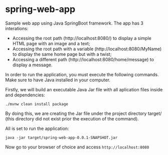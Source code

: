 # spring-web-app
Sample web app using Java SpringBoot framework.
The app has 3 interations:
- Accessing the root path (http://localhost:8080/) to display a simple HTML page with an image and a text;
- Accessing the root path with a variable (http://localhost:8080/MyName) to display the same home page but with a twist;
- Accessing a different path (http://localhost:8080/home/message) to display a message.

In order to run the application, you must execute the following commands. Make sure to have Java installed in your computer.

Firstly, we will build an executable Java Jar file with all aplication files inside and dependencies:

```
./mvnw clean install package
```

By doing this, we are creating the Jar file under the project directory target/ (this directory did not exist prior the execution of the command).

All is set to run the application:

```
java -jar target/spring-web-app-0.0.1-SNAPSHOT.jar
```

Now go to your browser of choice and access ```http://localhost:8080```
